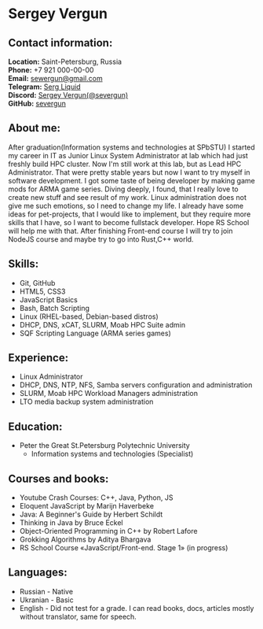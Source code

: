 # Sergey Vergun

## Contact information:
**Location:** Saint-Petersburg, Russia\
**Phone:** +7 921 000-00-00\
**Email:** sewergun@gmail.com\
**Telegram:** [Serg Liquid](https://t.me/severgun)\
**Discord:** [Sergey Vergun(@severgun)](https://discordapp.com/users/155041146752598026)\
**GitHub:** [severgun](https://github.com/severgun)

## About me:
After graduation(Information systems and technologies at SPbSTU) I started my career in IT as Junior Linux System Administrator at lab which had just freshly build HPC cluster. Now I'm still work at this lab, but as Lead HPC Administrator. That were pretty stable years but now I want to try myself in software development. I got some taste of being developer by making game mods for ARMA game series. Diving deeply, I found, that I really love to create new stuff and see result of my work. Linux administration does not give me such emotions, so I need to change my life. I already have some ideas for pet-projects, that I would like to implement, but they require more skills that I have, so I want to become fullstack developer. Hope RS School will help me with that. After finishing Front-end course I will try to join NodeJS course and maybe try to go into Rust,C++ world.

## Skills:
* Git, GitHub
* HTML5, CSS3
* JavaScript Basics
* Bash, Batch Scripting
* Linux (RHEL-based, Debian-based distros)
* DHCP, DNS, xCAT, SLURM, Moab HPC Suite admin
* SQF Scripting Language (ARMA series games)

## Experience:
* Linux Administrator
* DHCP, DNS, NTP, NFS, Samba servers configuration and administration
* SLURM, Moab HPC Workload Managers administration
* LTO media backup system administration

## Education:
* Peter the Great St.Petersburg Polytechnic University
    * Information systems and technologies (Specialist)

## Courses and books:
* Youtube Crash Courses: C++, Java, Python, JS
* Eloquent JavaScript by Marijn Haverbeke
* Java: A Beginner's Guide by Herbert Schildt
* Thinking in Java by Bruce Eckel
* Object-Oriented Programming in C++ by Robert Lafore
* Grokking Algorithms by Aditya Bhargava
* RS School Course «JavaScript/Front-end. Stage 1» (in progress)

## Languages:
* Russian - Native
* Ukranian - Basic
* English - Did not test for a grade. I can read books, docs, articles mostly without translator, same for speech.